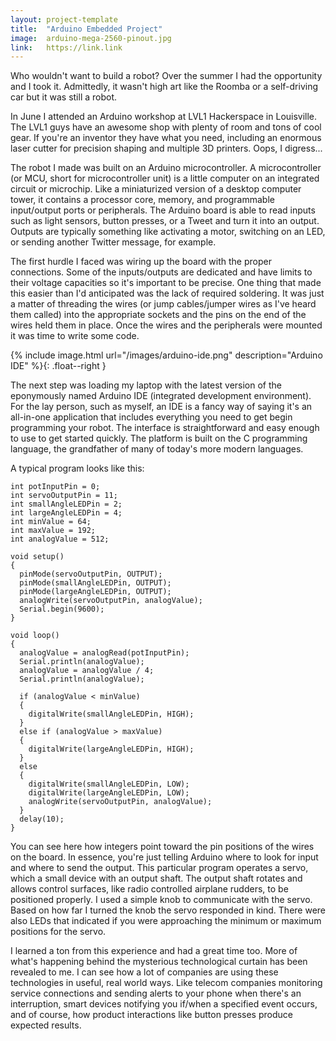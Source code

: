 ```yaml
---
layout: project-template
title:  "Arduino Embedded Project"
image:  arduino-mega-2560-pinout.jpg
link:   https://link.link
---
```

Who wouldn't want to build a robot? Over the summer I had the opportunity and I took it. Admittedly, it wasn't high art like the Roomba or a self-driving car but it was still a robot.

In June I attended an Arduino workshop at LVL1 Hackerspace in Louisville. The LVL1 guys have an awesome shop with plenty of room and tons of cool gear. If you're an inventor they have what you need, including an enormous laser cutter for precision shaping and multiple 3D printers.  Oops, I digress...

The robot I made was built on an Arduino microcontroller. A microcontroller (or MCU, short for microcontroller unit) is a little computer on an integrated circuit or microchip. Like a miniaturized version of a desktop computer tower, it contains a processor core, memory, and programmable input/output ports or peripherals.  The Arduino board is able to read inputs such as light sensors, button presses, or a Tweet and turn it into an output.  Outputs are typically something like activating a motor, switching on an LED, or sending another Twitter message, for example.

The first hurdle I faced was wiring up the board with the proper connections.  Some of the inputs/outputs are dedicated and have limits to their voltage capacities so it's important to be precise. One thing that made this easier than I'd anticipated was the lack of required soldering. It was just a matter of threading the wires (or jump cables/jumper wires as I've heard them called) into the appropriate sockets and the pins on the end of the wires held them in place. Once the wires and the peripherals were mounted it was time to write some code.

{% include image.html url="/images/arduino-ide.png" description="Arduino IDE" %}{: .float--right }

The next step was loading my laptop with the latest version of the eponymously named Arduino IDE (integrated development environment). For the lay person, such as myself, an IDE is a fancy way of saying it's an all-in-one application that includes everything you need to get begin programming your robot. The interface is straightforward and easy enough to use to get started quickly. The platform is built on the C programming language, the grandfather of many of today's more modern languages.  

A typical program looks like this:

    int potInputPin = 0;
    int servoOutputPin = 11;
    int smallAngleLEDPin = 2;
    int largeAngleLEDPin = 4;
    int minValue = 64;
    int maxValue = 192;
    int analogValue = 512;

    void setup()
    {
      pinMode(servoOutputPin, OUTPUT);
      pinMode(smallAngleLEDPin, OUTPUT);
      pinMode(largeAngleLEDPin, OUTPUT);
      analogWrite(servoOutputPin, analogValue);
      Serial.begin(9600);
    }

    void loop()
    {
      analogValue = analogRead(potInputPin);
      Serial.println(analogValue);
      analogValue = analogValue / 4;
      Serial.println(analogValue);

      if (analogValue < minValue)
      {
        digitalWrite(smallAngleLEDPin, HIGH);
      }
      else if (analogValue > maxValue)
      {
        digitalWrite(largeAngleLEDPin, HIGH);
      }
      else
      {
        digitalWrite(smallAngleLEDPin, LOW);
        digitalWrite(largeAngleLEDPin, LOW);
        analogWrite(servoOutputPin, analogValue);
      }
      delay(10);
    }

You can see here how integers point toward the pin positions of the wires on the board. In essence, you're just telling Arduino where to look for input and where to send the output. This particular program operates a servo, which a small device with an output shaft. The output shaft rotates and allows control surfaces, like radio controlled airplane rudders, to be positioned properly. I used a simple knob to communicate with the servo. Based on how far I turned the knob the servo responded in kind. There were also LEDs that indicated if you were approaching the minimum or maximum positions for the servo.  

I learned a ton from this experience and had a great time too. More of what's happening behind the mysterious technological curtain has been revealed to me. I can see how a lot of companies are using these technologies in useful, real world ways. Like telecom companies monitoring service connections and sending alerts to your phone when there's an interruption, smart devices notifying you if/when a specified event occurs, and of course, how product interactions like button presses produce expected results.

